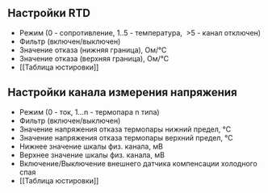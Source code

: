 ## Настройки RTD

- Режим (0 - сопротивление, 1..5 - температура,  >5 - канал отключен)
- Фильтр (включен/выключен)
- Значение отказа (нижняя граница), Ом/°С
- Значение отказа (верхняя граница), Ом/°С
- [[Таблица юстировки]]

## Настройки канала измерения напряжения 

- Режим (0 - ток, 1...n - термопара n типа)
- Фильтр (включен/выключен)
- Значение напряжения отказа термопары нижний предел, &deg;C
- Значение напряжения отказа термопары верхний предел,  &deg;С
- Нижнее значение шкалы физ. канала, мВ
- Верхнее значение шкалы физ. канала, мВ
- Включение/Выключение внешнего датчика компенсации холодного спая
- [[Таблица юстировки]]